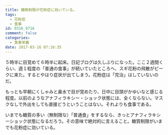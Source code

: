 ```yaml
---
title: 糖質制限が花粉症に効いている。
tags:
  - 花粉症
  - 食事
id: 0316_0716
comment: false
categories:
  - 食事栄養
date: 2017-03-16 07:16:35
---
```


５時半に目覚めて６時半に起床。日記ブログは久しぶりになった。ここ２週間くらい、週１程度の「普通の食事」が続いていたところへ、スギ花粉の飛散がピークに来た。するとやはり症状が出てしまう。花粉症は「完治」はしていないのだ。
<!--more-->

もっとも早朝にくしゃみと鼻水で目が覚めたり、日中に目頭がかゆいなと感じる程度。以前のようなアナフィラキシー・ショック状態には、全くならない。マスクなしで外出をしても直接どうということはない。それよりも食事である。

いまでも糖質の多い（無制限な）「普通食」をするなら、きっとアナフィラキシーショック状態になるだろう。その意味で絶対的に言えること。糖質制限がいまでも花粉症に効いている。
